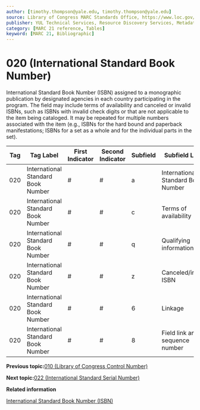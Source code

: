 ```yaml
---
author: [timothy.thompson@yale.edu, timothy.thompson@yale.edu]
source: Library of Congress MARC Standards Office, https://www.loc.gov/marc/bibliographic/bd020.html
publisher: YUL Technical Services, Resource Discovery Services, Metadata Services Unit
category: [MARC 21 reference, Tables]
keyword: [MARC 21, Bibliographic]
---
```


# 020 \(International Standard Book Number\)

International Standard Book Number \(ISBN\) assigned to a monographic publication by designated agencies in each country participating in the program. The field may include terms of availability and canceled or invalid ISBNs, such as ISBNs with invalid check digits or that are not applicable to the item being cataloged. It may be repeated for multiple numbers associated with the item \(e.g., ISBNs for the hard bound and paperback manifestations; ISBNs for a set as a whole and for the individual parts in the set\).

|Tag|Tag Label|First Indicator|Second Indicator|Subfield|Subfield Label|Repeatable|
|---|---------|---------------|----------------|--------|--------------|----------|
|020|International Standard Book Number|\#|\#|a|International Standard Book Number|F|
|020|International Standard Book Number|\#|\#|c|Terms of availability|F|
|020|International Standard Book Number|\#|\#|q|Qualifying information|T|
|020|International Standard Book Number|\#|\#|z|Canceled/invalid ISBN|T|
|020|International Standard Book Number|\#|\#|6|Linkage|F|
|020|International Standard Book Number|\#|\#|8|Field link and sequence number|T|

**Previous topic:**[010 \(Library of Congress Control Number\)](../tables/010_bib_table.md)

**Next topic:**[022 \(International Standard Serial Number\)](../tables/022_bib_table.md)

**Related information**  


[International Standard Book Number \(ISBN\)](../tasks/identifiers/international_standard_book_number_isbn.md)

